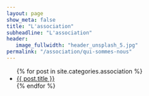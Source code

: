 ```yaml
---
layout: page
show_meta: false
title: "L'association"
subheadline: "L'association"
header:
   image_fullwidth: "header_unsplash_5.jpg"
permalink: "/association/qui-sommes-nous"
---
```

<ul>
    {% for post in site.categories.association %}
    <li><a href="{{ site.url }}{{ post.url }}">{{ post.title }}</a></li>
    {% endfor %}
</ul>